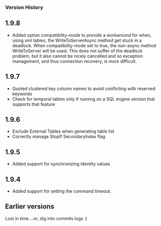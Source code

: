 ### Version History 

## 1.9.8

- Added option compatibility-mode to provide a workaround for when, using xml tables, the WriteToServerAsync method get stuck in a deadlock. When compatibility-mode set to true, the non-async method WriteToServer will be used. This does not suffer of the deadlock problem, but it also cannot be nicely cancelled and so exception management, and thus connection recovery, is more difficult.

## 1.9.7

- Quoted clustered key column names to avoid conflicting with reserved keywords
- Check for temporal tables only if running on a SQL engine version that supports that feature

## 1.9.6

- Exclude External Tables when generating table list
- Correctly manage StopIf SecondaryIndex flag

## 1.9.5

- Added support for synchronizing Identity values

## 1.9.4

- Added support for setting the command timeout.

## Earlier versions

Lost in time....or, dig into commits logs :)
